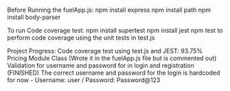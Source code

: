Before Running the fuelApp.js:
npm install express
npm install path
npm install body-parser

To run Code coverage test:
npm install supertest
npm install jest
npm test to perform code coverage using the unit tests in test.js

Project Progress:
Code coverage test using test.js and JEST: 93.75%
Pricing Module Class (Wrote it in the fuelApp.js file but is commented out)
Validation for username and password for in login and registration (FINISHED)
The correct username and password for the login is hardcoded for now - Username: user / Password: Password@123

